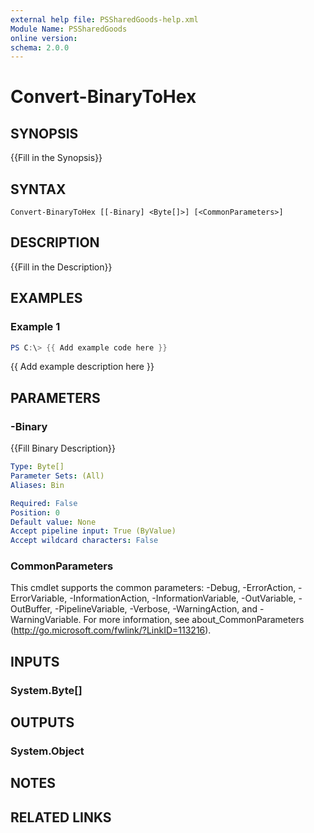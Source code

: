 ```yaml
---
external help file: PSSharedGoods-help.xml
Module Name: PSSharedGoods
online version:
schema: 2.0.0
---
```


# Convert-BinaryToHex

## SYNOPSIS
{{Fill in the Synopsis}}

## SYNTAX

```
Convert-BinaryToHex [[-Binary] <Byte[]>] [<CommonParameters>]
```

## DESCRIPTION
{{Fill in the Description}}

## EXAMPLES

### Example 1
```powershell
PS C:\> {{ Add example code here }}
```

{{ Add example description here }}

## PARAMETERS

### -Binary
{{Fill Binary Description}}

```yaml
Type: Byte[]
Parameter Sets: (All)
Aliases: Bin

Required: False
Position: 0
Default value: None
Accept pipeline input: True (ByValue)
Accept wildcard characters: False
```

### CommonParameters
This cmdlet supports the common parameters: -Debug, -ErrorAction, -ErrorVariable, -InformationAction, -InformationVariable, -OutVariable, -OutBuffer, -PipelineVariable, -Verbose, -WarningAction, and -WarningVariable. For more information, see about_CommonParameters (http://go.microsoft.com/fwlink/?LinkID=113216).

## INPUTS

### System.Byte[]

## OUTPUTS

### System.Object
## NOTES

## RELATED LINKS
